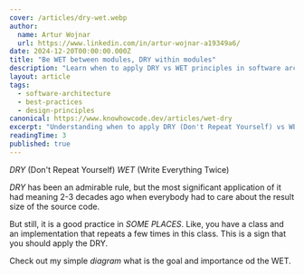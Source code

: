 ```yaml
---
cover: /articles/dry-wet.webp
author:
  name: Artur Wojnar
  url: https://www.linkedin.com/in/artur-wojnar-a19349a6/
date: 2024-12-20T00:00:00.000Z
title: "Be WET between modules, DRY within modules"
description: "Learn when to apply DRY vs WET principles in software architecture. DRY within modules for maintainability, WET between modules for decoupling."
layout: article
tags:
  - software-architecture
  - best-practices
  - design-principles
canonical: https://www.knowhowcode.dev/articles/wet-dry
excerpt: "Understanding when to apply DRY (Don't Repeat Yourself) vs WET (Write Everything Twice) principles in software development"
readingTime: 3
published: true
---
```


_DRY_ (Don't Repeat Yourself)
_WET_ (Write Everything Twice)

_DRY_ has been an admirable rule, but the most significant application of it had meaning 2-3 decades ago when everybody had to care about the result size of the source code.

But still, it is a good practice in _SOME PLACES_. Like, you have a class and an implementation that repeats a few times in this class. This is a sign that you should apply the DRY.

Check out my simple _diagram_ what is the goal and importance od the WET.

<img class="article-image" src="/articles/dry-wet.webp" alt>